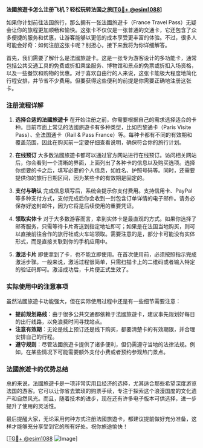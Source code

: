 **法國旅遊卡怎么注册飞机？轻松玩转法国之旅[[TG💪+ @esim1088](https://t.me/s/esim1088)]**

如果你计划前往法国旅行，那么拥有一张法國旅遊卡（France Travel Pass）无疑会让你的旅程更加顺畅和愉快。这张卡不仅仅是一张普通的交通卡，它还包含了众多便捷的服务和优惠，让游客能够以更低的成本享受更丰富的体验。不过，很多人可能会好奇：如何注册这张卡呢？别担心，接下来我将为你详细解答。

首先，我们需要了解什么是法國旅遊卡。这是一张专为游客设计的多功能卡，通常包括公共交通工具的免费或折扣乘坐服务、博物馆和景点的免票或折扣入场资格，以及一些餐饮和购物的优惠。对于喜欢自由行的人来说，这张卡能极大程度地简化行程安排，并节省不少费用。但要获得这些便利的前提是你需要正确地注册这张卡。

### 注册流程详解

1. **选择合适的法國旅遊卡**
   在开始注册之前，你需要根据自己的需求选择适合的卡种。目前市面上常见的法國旅遊卡有多种类型，比如巴黎通卡（Paris Visite Pass）、全法国通卡（Rail & Pass France）等。每种卡都有不同的有效期和覆盖范围，因此在购买前一定要仔细查看说明，确保符合你的旅行计划。

2. **在线预订**
   大多数法國旅遊卡都可以通过官方网站进行在线预订。访问相关网站后，你会看到一个清晰的界面，上面列出了各种卡的信息以及购买选项。选择你想要的卡之后，填写必要的个人信息，如姓名、护照号码等。同时，还需要提供你的旅行日期区间，因为某些卡的有效期是固定的。

3. **支付与确认**
   完成信息填写后，系统会提示你支付费用。支持信用卡、PayPal等多种支付方式，支付完成后你会收到一封包含订单详情的电子邮件。请务必保存好这封邮件，因为它将是后续使用的重要凭证。

4. **领取实体卡**
   对于大多数游客而言，拿到实体卡是最直观的方式。如果你选择了邮寄服务，只需等待卡片寄送到指定地址即可；如果是在法国当地购买，则可以直接前往合作的旅行社或火车站领取。需要注意的是，部分卡可能没有实体形式，而是直接关联到你的手机应用中。

5. **激活卡片**
   即使拿到了卡，也不能立即使用。在首次使用前，必须按照指示完成激活步骤。一般来说，激活过程很简单，只需扫描卡上的二维码或者输入特定的验证码即可。激活成功后，卡片便正式生效了。

### 实际使用中的注意事项

虽然法國旅遊卡功能强大，但在实际使用过程中还是有一些细节需要注意：

- **提前规划路线**：由于很多公共交通都依赖于法國旅遊卡，建议事先规划好每日的出行线路，以免浪费时间寻找站点。
- **注意有效期**：无论是线上预订还是线下购买，都要清楚卡的有效期限，并合理安排自己的行程。
- **遵守规则**：尽管法國旅遊卡提供了诸多便利，但仍需遵守当地的法律法规。例如，在某些情况下可能需要额外支付小费或者预约参观热门景点。

### 法國旅遊卡的优势总结

总的来说，法國旅遊卡是一项非常实用且经济的选择，尤其适合那些希望深度游览法国的游客。它可以让你省去繁琐的购票手续，专注于探索这个浪漫国度的文化遗产和自然风光。而且，随着技术的进步，现在还有许多电子版本可供选择，进一步提升了使用的灵活性。

最后提醒大家，无论采用何种方式注册法國旅遊卡，都建议提前做好充分准备，这样才能够充分享受到它的所有好处。祝你旅途愉快！

[[TG💪+ @esim1088](https://t.me/s/esim1088) ![Image](https://i.postimg.cc/4NQfJmqS/Snipaste-2025-05-13-00-14-12.png)]